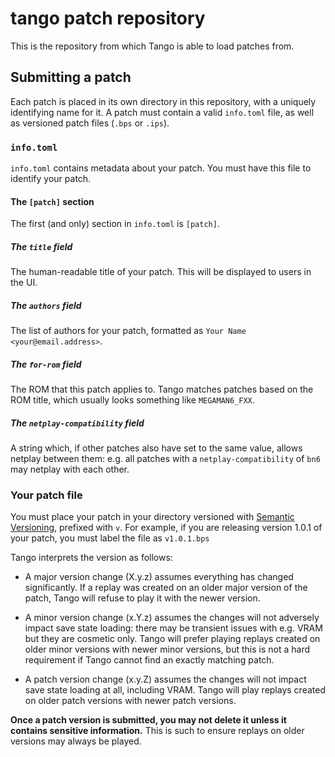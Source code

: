 # tango patch repository

This is the repository from which Tango is able to load patches from.

## Submitting a patch

Each patch is placed in its own directory in this repository, with a uniquely identifying name for it. A patch must contain a valid `info.toml` file, as well as versioned patch files (`.bps` or `.ips`).

### `info.toml`

`info.toml` contains metadata about your patch. You must have this file to identify your patch.

#### The `[patch]` section

The first (and only) section in `info.toml` is `[patch]`.

##### The `title` field

The human-readable title of your patch. This will be displayed to users in the UI.

##### The `authors` field

The list of authors for your patch, formatted as `Your Name <your@email.address>`.

##### The `for-rom` field

The ROM that this patch applies to. Tango matches patches based on the ROM title, which usually looks something like `MEGAMAN6_FXX`.

##### The `netplay-compatibility` field

A string which, if other patches also have set to the same value, allows netplay between them: e.g. all patches with a `netplay-compatibility` of `bn6` may netplay with each other.

### Your patch file

You must place your patch in your directory versioned with [Semantic Versioning](https://semver.org/), prefixed with `v`. For example, if you are releasing version 1.0.1 of your patch, you must label the file as `v1.0.1.bps`

Tango interprets the version as follows:

-   A major version change (X.y.z) assumes everything has changed significantly. If a replay was created on an older major version of the patch, Tango will refuse to play it with the newer version.

-   A minor version change (x.Y.z) assumes the changes will not adversely impact save state loading: there may be transient issues with e.g. VRAM but they are cosmetic only. Tango will prefer playing replays created on older minor versions with newer minor versions, but this is not a hard requirement if Tango cannot find an exactly matching patch.

-   A patch version change (x.y.Z) assumes the changes will not impact save state loading at all, including VRAM. Tango will play replays created on older patch versions with newer patch versions.

**Once a patch version is submitted, you may not delete it unless it contains sensitive information.** This is such to ensure replays on older versions may always be played.
